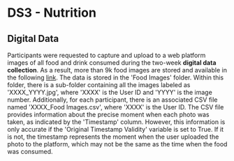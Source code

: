 
# DS3 - Nutrition

## Digital Data

Participants were requested to capture and upload to a web platform images of all food and drink consumed during the two-week **digital data collection**. As a result, more than 9k food images are stored and available in the following [link](http://atvs.ii.uam.es/atvs/AI4FOOD/). The data is stored in the 'Food Images' folder. Within this folder, there is a sub-folder containing all the images labeled as 'XXXX_YYYY.jpg', where 'XXXX' is the User ID and 'YYYY' is the image number. Additionally, for each participant, there is an associated CSV file named 'XXXX_Food Images.csv', where 'XXXX' is the User ID. The CSV file provides information about the precise moment when each photo was taken, as indicated by the 'Timestamp' column. However, this information is only accurate if the 'Original Timestamp Validity' variable is set to True. If it is not, the timestamp represents the moment when the user uploaded the photo to the platform, which may not be the same as the time when the food was consumed.

